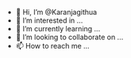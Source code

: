 - 👋 Hi, I’m @Karanjagithua
- 👀 I’m interested in ...
- 🌱 I’m currently learning ...
- 💞️ I’m looking to collaborate on ...
- 📫 How to reach me ...

<!---
Karanjagithua/Karanjagithua is a ✨ special ✨ repository because its `README.md` (this file) appears on your GitHub profile.
You can click the Preview link to take a look at your changes.
--->
